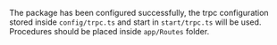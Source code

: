 
The package has been configured successfully, the trpc configuration stored inside `config/trpc.ts` and start in `start/trpc.ts` will be used. Procedures should be placed inside `app/Routes` folder.
